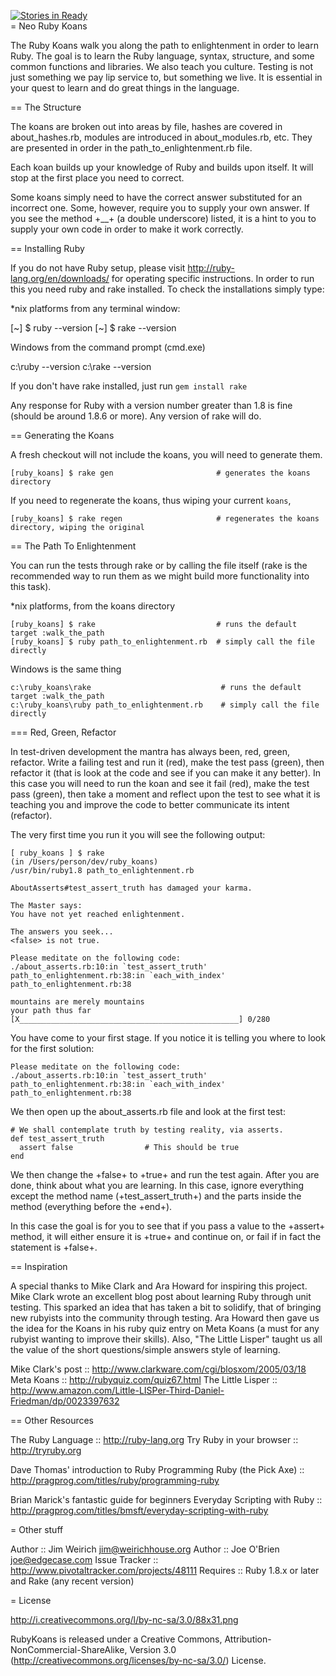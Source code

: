[![Stories in Ready](http://badge.waffle.io/willpiers/koans.png)](http://waffle.io/willpiers/koans)  
= Neo Ruby Koans

The Ruby Koans walk you along the path to enlightenment in order to learn Ruby.
The goal is to learn the Ruby language, syntax, structure, and some common
functions and libraries. We also teach you culture. Testing is not just something we
pay lip service to, but something we live.  It is essential in your quest to learn
and do great things in the language.

== The Structure

The koans are broken out into areas by file, hashes are covered in about_hashes.rb,
modules are introduced in about_modules.rb, etc.  They are presented in order in the
path_to_enlightenment.rb file.

Each koan builds up your knowledge of Ruby and builds upon itself.  It will stop at
the first place you need to correct.

Some koans simply need to have the correct answer substituted for an incorrect one.
Some, however, require you to supply your own answer.  If you see the method +__+ (a
double underscore) listed, it is a hint to you to supply your own code in order to
make it work correctly.

== Installing Ruby

If you do not have Ruby setup, please visit http://ruby-lang.org/en/downloads/ for
operating specific instructions.  In order to run this you need ruby and rake
installed. To check the installations simply type:

*nix platforms from any terminal window:

   [~] $ ruby --version
   [~] $ rake --version

Windows from the command prompt (cmd.exe)

   c:\ruby --version
   c:\rake --version

If you don't have rake installed, just run `gem install rake`

Any response for Ruby with a version number greater than 1.8 is fine (should be
around 1.8.6 or more). Any version of rake will do.

== Generating the Koans

A fresh checkout will not include the koans, you will need to generate
them.

    [ruby_koans] $ rake gen                       # generates the koans directory

If you need to regenerate the koans, thus wiping your current `koans`,

    [ruby_koans] $ rake regen                     # regenerates the koans directory, wiping the original

== The Path To Enlightenment

You can run the tests through rake or by calling the file itself (rake is the
recommended way to run them as we might build more functionality into this task).

*nix platforms, from the koans directory

    [ruby_koans] $ rake                           # runs the default target :walk_the_path
    [ruby_koans] $ ruby path_to_enlightenment.rb  # simply call the file directly

Windows is the same thing

    c:\ruby_koans\rake                             # runs the default target :walk_the_path
    c:\ruby_koans\ruby path_to_enlightenment.rb    # simply call the file directly

=== Red, Green, Refactor

In test-driven development the mantra has always been, red, green, refactor.  Write a
failing test and run it (red), make the test pass (green), then refactor it (that is
look at the code and see if you can make it any better).  In this case you will need
to run the koan and see it fail (red), make the test pass (green), then take a
moment and reflect upon the test to see what it is teaching you and improve the
code to better communicate its intent (refactor).

The very first time you run it you will see the following output:

    [ ruby_koans ] $ rake
    (in /Users/person/dev/ruby_koans)
    /usr/bin/ruby1.8 path_to_enlightenment.rb

    AboutAsserts#test_assert_truth has damaged your karma.

    The Master says:
    You have not yet reached enlightenment.

    The answers you seek...
    <false> is not true.

    Please meditate on the following code:
    ./about_asserts.rb:10:in `test_assert_truth'
    path_to_enlightenment.rb:38:in `each_with_index'
    path_to_enlightenment.rb:38

    mountains are merely mountains
    your path thus far [X_________________________________________________] 0/280

You have come to your first stage. If you notice it is telling you where to look for
the first solution:

    Please meditate on the following code:
    ./about_asserts.rb:10:in `test_assert_truth'
    path_to_enlightenment.rb:38:in `each_with_index'
    path_to_enlightenment.rb:38

We then open up the about_asserts.rb file and look at the first test:

    # We shall contemplate truth by testing reality, via asserts.
    def test_assert_truth
      assert false                # This should be true
    end

We then change the +false+ to +true+ and run the test again.  After you are
done, think about what you are learning.  In this case, ignore everything except
the method name (+test_assert_truth+) and the parts inside the method (everything
before the +end+).

In this case the goal is for you to see that if you pass a value to the +assert+
method, it will either ensure it is +true+ and continue on, or fail if in fact
the statement is +false+.

== Inspiration

A special thanks to Mike Clark and Ara Howard for inspiring this
project.  Mike Clark wrote an excellent blog post about learning Ruby
through unit testing. This sparked an idea that has taken a bit to
solidify, that of bringing new rubyists into the community through
testing. Ara Howard then gave us the idea for the Koans in his ruby
quiz entry on Meta Koans (a must for any rubyist wanting to improve
their skills).  Also, "The Little Lisper" taught us all the value of
the short questions/simple answers style of learning.

Mike Clark's post ::  http://www.clarkware.com/cgi/blosxom/2005/03/18
Meta Koans        ::  http://rubyquiz.com/quiz67.html
The Little Lisper ::  http://www.amazon.com/Little-LISPer-Third-Daniel-Friedman/dp/0023397632

== Other Resources

The Ruby Language               ::  http://ruby-lang.org
Try Ruby in your browser        ::  http://tryruby.org

Dave Thomas' introduction to Ruby Programming Ruby (the Pick Axe) ::  http://pragprog.com/titles/ruby/programming-ruby

Brian Marick's fantastic guide for beginners Everyday Scripting with Ruby    ::  http://pragprog.com/titles/bmsft/everyday-scripting-with-ruby

= Other stuff

Author         :: Jim Weirich <jim@weirichhouse.org>
Author         :: Joe O'Brien <joe@edgecase.com>
Issue Tracker  :: http://www.pivotaltracker.com/projects/48111
Requires       :: Ruby 1.8.x or later and Rake (any recent version)

= License

http://i.creativecommons.org/l/by-nc-sa/3.0/88x31.png

RubyKoans is released under a Creative Commons,
Attribution-NonCommercial-ShareAlike, Version 3.0
(http://creativecommons.org/licenses/by-nc-sa/3.0/) License.
